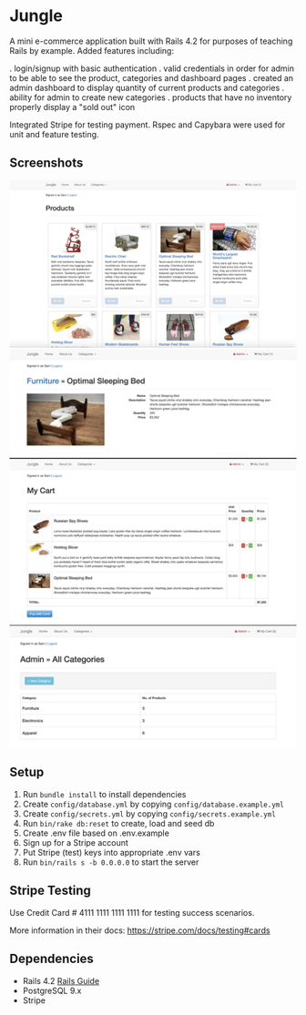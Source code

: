 # Jungle

A mini e-commerce application built with Rails 4.2 for purposes of teaching Rails by example.
Added features including:

. login/signup with basic authentication
. valid credentials in order for admin to be able to see the product, categories and dashboard pages
. created an admin dashboard to display quantity of current products and categories
. ability for admin to create new categories
. products that have no inventory properly display a "sold out" icon

Integrated Stripe for testing payment. Rspec and Capybara were used for unit and feature testing.

## Screenshots



!["Home Page"](https://github.com/samjanderson/jungle-rails/blob/master/docs/homepage.png?raw=true)
!["Select A Product"](https://github.com/samjanderson/jungle-rails/blob/master/docs/single-product.png?raw=true)
!["My Cart"](https://github.com/samjanderson/jungle-rails/blob/master/docs/my-cart.png?raw=true)
!["Admin Categories"](https://github.com/samjanderson/jungle-rails/blob/master/docs/admin-categories.png?raw=true)



## Setup

1. Run `bundle install` to install dependencies
2. Create `config/database.yml` by copying `config/database.example.yml`
3. Create `config/secrets.yml` by copying `config/secrets.example.yml`
4. Run `bin/rake db:reset` to create, load and seed db
5. Create .env file based on .env.example
6. Sign up for a Stripe account
7. Put Stripe (test) keys into appropriate .env vars
8. Run `bin/rails s -b 0.0.0.0` to start the server

## Stripe Testing

Use Credit Card # 4111 1111 1111 1111 for testing success scenarios.

More information in their docs: <https://stripe.com/docs/testing#cards>

## Dependencies

* Rails 4.2 [Rails Guide](http://guides.rubyonrails.org/v4.2/)
* PostgreSQL 9.x
* Stripe
